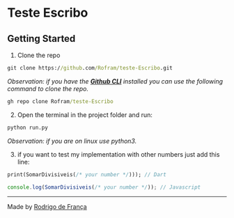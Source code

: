 # Teste Escribo

## Getting Started

1. Clone the repo

```cmd
git clone https://github.com/Rofram/teste-Escribo.git
```

_Observation: if you have the [**Github CLI**](https://cli.github.com/) installed you can use the following command to clone the repo._

```cmd
gh repo clone Rofram/teste-Escribo
```

2. Open the terminal in the project folder and run:
```cmd
python run.py 
```
_Observation: if you are on linux use python3._

3. if you want to test my implementation with other numbers just add this line:
```dart
print(SomarDivisiveis(/* your number */))); // Dart
```
```js
console.log(SomarDivisiveis(/* your number */)); // Javascript
```


---

Made by [Rodrigo de França](https://github.com/Rofram)